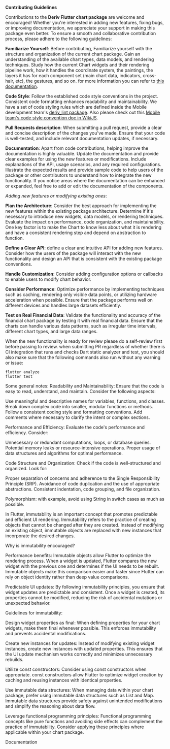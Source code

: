**Contributing Guidelines**

Contributions to the **Deriv Flutter chart package** are welcome and encouraged! Whether you're interested in adding new features, fixing bugs, or improving documentation, we appreciate your support in making this package even better. To ensure a smooth and collaborative contribution process, please adhere to the following guidelines:

**Familiarize Yourself**: Before contributing, Familiarize yourself with the structure and organization of the current chart package. Gain an understanding of the available chart types, data models, and rendering techniques. Study how the current Chart widgets and their rendering pipeline work, how it handles the coordinate system, the paintings, the layers it has for each component set (main chart data, indicators, cross-hair, etc), the gestures, and so on. for more information you can refer to [this documentation](https://github.com/regentmarkets/flutter-chart/blob/dev/docs/how_chart_lib_works.md).

**Code Style**: Follow the established code style conventions in the project. Consistent code formatting enhances readability and maintainability. We have a set of code styling rules which are defined inside the Mobile development team's [deriv_lint package](https://github.com/regentmarkets/flutter-deriv-packages/blob/dev/packages/deriv_lint/lib/analysis_options.yaml). 
Also please check out this [Mobile team's code style convention doc in WikiJS](https://wikijs.deriv.cloud/en/Mobile/code_conventions/flutter_team_coding_conventions).

**Pull Requests description**: When submitting a pull request, provide a clear and concise description of the changes you've made. Ensure that your code is well-tested, and include relevant documentation updates, if necessary.

**Documentation**: Apart from code contributions, helping improve the documentation is highly valuable. Update the documentation and provide clear examples for using the new features or modifications. Include explanations of the API, usage scenarios, and any required configurations. Illustrate the expected results and provide sample code to help users of the package or other contributors to understand how to integrate the new functionality. If you notice areas where the documentation can be enhanced or expanded, feel free to add or edit the documentation of the components.


*Adding new features or modifying existing ones*:

**Plan the Architecture**: Consider the best approach for implementing the new features within the existing package architecture. Determine if it's necessary to introduce new widgets, data models, or rendering techniques. Evaluate the impact on performance, code organization, and maintainability. One key factor is to make the Chart to know less about what it is rendering and have a consistent rendering step and depend on abstraction to function.

**Define a Clear API**: define a clear and intuitive API for adding new features. Consider how the users of the package will interact with the new functionality and design an API that is consistent with the existing package conventions.

**Handle Customization**: Consider adding configuration options or callbacks to enable users to modify chart behavior.

**Consider Performance**: Optimize performance by implementing techniques such as caching, rendering only visible data points, or utilizing hardware acceleration when possible. Ensure that the package performs well on different devices and handles large datasets efficiently.

**Test on Real Financial Data**: Validate the functionality and accuracy of the financial chart package by testing it with real financial data. Ensure that the charts can handle various data patterns, such as irregular time intervals, different chart types, and large data ranges.

When the new functionality is ready for review please do a self-review first before passing to review. when submitting PR regardless of whether there is CI integration that runs and checks Dart static analyzer and test, you should also make sure that the following commands also run without any warning or issue:

```
flutter analyze
flutter test
```


Some general notes:
Readability and Maintainability: Ensure that the code is easy to read, understand, and maintain. Consider the following aspects:

Use meaningful and descriptive names for variables, functions, and classes.
Break down complex code into smaller, modular functions or methods.
Follow a consistent coding style and formatting conventions.
Add comments where necessary to clarify the intent or complex sections.

Performance and Efficiency: Evaluate the code's performance and efficiency. Consider:

Unnecessary or redundant computations, loops, or database queries.
Potential memory leaks or resource-intensive operations.
Proper usage of data structures and algorithms for optimal performance.

Code Structure and Organization: Check if the code is well-structured and organized. Look for:

Proper separation of concerns and adherence to the Single Responsibility Principle (SRP).
Avoidance of code duplication and the use of appropriate abstractions.
Consistent indentation, code grouping, and file organization.

Polymorphism: with example, avoid using String in switch cases as much as possible. 

In Flutter, immutability is an important concept that promotes predictable and efficient UI rendering. Immutability refers to the practice of creating objects that cannot be changed after they are created. Instead of modifying an existing object, immutable objects are replaced with new instances that incorporate the desired changes.

Why is immutability encouraged?

Performance benefits: Immutable objects allow Flutter to optimize the rendering process. When a widget is updated, Flutter compares the new widget with the previous one and determines if the UI needs to be rebuilt. Immutable objects make this comparison easier and faster since Flutter can rely on object identity rather than deep value comparisons.

Predictable UI updates: By following immutability principles, you ensure that widget updates are predictable and consistent. Once a widget is created, its properties cannot be modified, reducing the risk of accidental mutations or unexpected behavior.

Guidelines for immutability:

Design widget properties as final: When defining properties for your chart widgets, make them final whenever possible. This enforces immutability and prevents accidental modifications.

Create new instances for updates: Instead of modifying existing widget instances, create new instances with updated properties. This ensures that the UI update mechanism works correctly and minimizes unnecessary rebuilds.

Utilize const constructors: Consider using const constructors when appropriate. const constructors allow Flutter to optimize widget creation by caching and reusing instances with identical properties.

Use immutable data structures: When managing data within your chart package, prefer using immutable data structures such as List and Map. Immutable data structures provide safety against unintended modifications and simplify the reasoning about data flow.

Leverage functional programming principles: Functional programming concepts like pure functions and avoiding side effects can complement the practice of immutability. Consider applying these principles where applicable within your chart package.



Documentation



